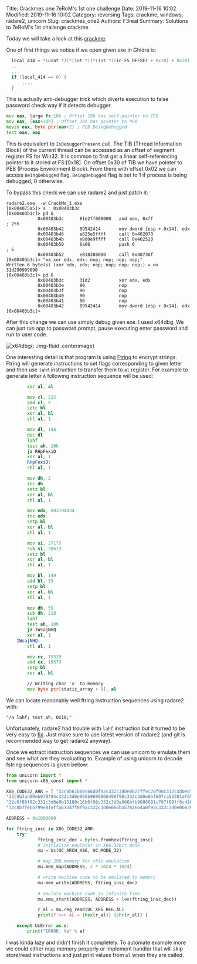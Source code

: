 Title: Crackmes one 7eRoM's 1st one challenge
Date: 2019-11-16 10:02
Modified: 2019-11-16 10:02
Category: reversing
Tags: crackme, windows, radare2, unicorn
Slug: crackmes_one2
Authors: F3real
Summary: Solutions to 7eRoM's 1st challenge crackme

Today we will take a look at this [crackme](https://crackmes.one/crackme/5cd7153f33c5d4419da55a36).

One of first things we notice if we open given exe in Ghidra is:

~~~c
  local_414 = *(uint *)(*(int *)(*(int *)(in_FS_OFFSET + 0x18) + 0x30) + 2) & 0xff;
  ...
  ...
  if (local_414 == 0) {
      ....
  }
~~~

This is actually anti-debugger trick which diverts execution to false password check way if it detects debugger.

~~~asm
mov eax, large fs:18h ; Offset 18h has self-pointer to TEB
mov eax, [eax+30h] ; Offset 30h has pointer to PEB
movzx eax, byte ptr[eax+2] ; PEB.BeingDebugged
test eax, eax
~~~

This is equivalent to `IsDebuggerPresent` call.
The TIB (Thread Information Block) of the current thread can be accessed as an offset of segment register FS for Win32. It is common to first get a linear self-referencing pointer to it stored at FS:[0x18].
On offset 0x30 of TIB we have pointer to PEB (Process Environment Block). From there with offset 0x02 we can access `BeingDebugged` flag. `BeingDebugged` flag is set to 1 if process is being debugged, 0 otherwise.

To bypass this check we can use radare2 and just patch it:
~~~text
radare2.exe  -w CrackMe_1.exe
[0x004075a5]> s   0x00403b3c
[0x00403b3c]> pd 6
            0x00403b3c      81e2ff000000   and edx, 0xff               ; 255
            0x00403b42      89542414       mov dword [esp + 0x14], edx
            0x00403b46      e825e5ffff     call 0x402070
            0x00403b4b      e8d0e9ffff     call 0x402520
            0x00403b50      6a06           push 6                      ; 6
            0x00403b52      e818380000     call 0x40736f
[0x00403b3c]> "wa xor edx, edx; nop; nop; nop; nop;"
Written 6 byte(s) (xor edx, edx; nop; nop; nop; nop;) = wx 31d290909090
[0x00403b3c]> pd 6
            0x00403b3c      31d2           xor edx, edx
            0x00403b3e      90             nop
            0x00403b3f      90             nop
            0x00403b40      90             nop
            0x00403b41      90             nop
            0x00403b42      89542414       mov dword [esp + 0x14], edx
[0x00403b3c]>
~~~

After this change we can use simply debug given exe. I used x64dbg. We can just run app to password prompt, pause executing enter password and run to user code.

![x64dbg]({static}/images/2019_11_16_debugger.png){: .img-fluid .centerimage}

One interesting detail is that program is using [Ftring](https://github.com/7eRoM/Ftring) to encrypt strings. Ftring will generate instructions to set flags corresponding to given letter and then use `lahf` instruction to transfer them to `al` register. For example to generate letter `A` following instruction sequence will be used:
~~~asm
		xor al, al

		mov cl, 225
		add cl, 9
		setc bl
		xor al, bl
		shl al, 1

		mov dl, 144
		dec dl
		lahf
		test ah, 10h
		jz RHpFexiD
		xor al, 1
		RHpFexiD:
		shl al, 1

		mov dh, 2
		inc dh
		setz bl
		xor al, bl
		shl al, 1

		mov edx, 803704434
		inc edx
		setp bl
		xor al, bl
		shl al, 1

		mov si, 27175
		sub si, 20613
		setz bl
		xor al, bl
		shl al, 1

		mov bl, 149
		add bl, 39
		setp bl
		xor al, bl
		shl al, 1

		mov dh, 59
		sub dh, 218
		lahf
		test ah, 10h
		jz IWsajNHQ
		xor al, 1
	IWsajNHQ:
		shl al, 1

		mov cx, 19329
		add cx, 16579
		setp bl
		xor al, bl

		// Writing char 'A' to memory
		mov byte ptr[static_array + 0], al
~~~
We can locate reasonably well ftring instruction sequences using radare2 with:
~~~text
"/a lahf; test ah, 0x10;"
~~~
Unfortunately, radare2 had trouble with `lahf` instruction but it turned to be very easy to [fix](https://github.com/radareorg/radare2/pull/15463). Just make sure to use latest version of radare2 (and git is recommended way to get radare2 anyway).

Once we extract instruction sequences we can use unicorn to emulate them and see what are they evaluating to. Example of using unicorn to decode fstring sequences is given bellow:

~~~python
from unicorn import *
from unicorn.x86_const import *

X86_CODE32_ARR = [ "32c0b61b80c66d0f92c332c3d0e0b27ffec20f98c332c3d0e0f90f92c332c3d0e0b2c680c23a0f92c332c3d0e0beb79c913081ee50a1e1150f92c332c3d0e0b580fecd0f98c332c3d0e066be2f5f66460f9ac332c3d0e066be0000664e0f98c332c3", "32c0b1aa80c1a70f98c332c3d0e0b1a0fec90f9ac332c3d0e0b200feca0f98c332c3d0e066ba6aba6681c22a810f9ac332c3d0e0b1c8fec10f94c332c3d0e066be0080664e0f98c332c3d0e0bf1a1c119e81c7e6e3ee610f94c332c3d0e066bafcdd6681c204220f94c332c3",
"32c0b3ad80eb9f0f94c332c3d0e066b9000066490f98c332c3d0e0bf697ca53381ef697ca5330f94c332c3d0e0b6f580eec90f98c332c3d0e0b1fb80e9560f92c332c3d0e0b267feca0f94c332c3d0e066b9b0276681c18ca59ff6c41074023401d0e0b1affec19ff6c41074023401",
"32c0f80f92c332c3d0e0b15180c16b0f98c332c3d0e066bfb9086681c707f89ff6c41074023401d0e0b157fec99ff6c41074023401d0e066bbffff66430f94c332c3d0e0bbbfdd791f4b0f9ac332c3d0e066bf67626681c75cd70f92c332c3d0e0badb2036c4420f94c332c3",
"32c0bffebb799e81effa67247f0f9ac332c3d0e066ba5782664a0f9ac332c3d0e0b63980eeaf9ff6c41074023401d0e066bbf0a26681ebc0dc9ff6c41074023401d0e0b580fecd0f98c332c3d0e0b9ffffff7f410f98c332c3d0e0b301fecb0f94c332c3d0e0ba2042c27b81ead42d50730f9ac332c3"]

ADDRESS = 0x1000000

for ftring_insc in X86_CODE32_ARR:
    try:
            ftring_insc_dec = bytes.fromhex(ftring_insc)
            # Initialize emulator in X86-32bit mode
            mu = Uc(UC_ARCH_X86, UC_MODE_32)

            # map 2MB memory for this emulation
            mu.mem_map(ADDRESS, 2 * 1024 * 1024)

            # write machine code to be emulated to memory
            mu.mem_write(ADDRESS, ftring_insc_dec)
            
            # emulate machine code in infinite time
            mu.emu_start(ADDRESS, ADDRESS + len(ftring_insc_dec))

            r_al = mu.reg_read(UC_X86_REG_AL)
            print(f'>>> AL = {hex(r_al)} {chr(r_al)}')

    except UcError as e:
        print("ERROR: %s" % e)
~~~

I was kinda lazy and didn't finish it completely. To automate example more we could either map memory properly or implement handler that will skip store/read instructions and just print values from `al` when they are called.
